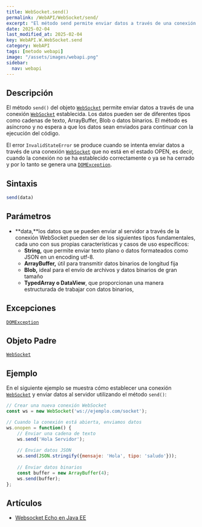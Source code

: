 ```yaml
---
title: WebSocket.send()
permalink: /WebAPI/WebSocket/send/
excerpt: "El método send permite enviar datos a través de una conexión WebSocket establecida."
date: 2025-02-04
last_modified_at: 2025-02-04
key: WebAPI.W.WebSocket.send
category: WebAPI
tags: [metodo webapi]
image: "/assets/images/webapi.png"
sidebar:
  nav: webapi
---
```


## Descripción


El método `send()` del objeto [`WebSocket`](https://www.w3api.com/WebAPI/WebSocket/) permite enviar datos a través de una conexión [`WebSocket`](https://www.w3api.com/WebAPI/WebSocket/) establecida. Los datos pueden ser de diferentes tipos como cadenas de texto, ArrayBuffer, Blob o datos binarios. El método es asíncrono y no espera a que los datos sean enviados para continuar con la ejecución del código.


El error `InvalidStateError` se produce cuando se intenta enviar datos a través de una conexión [`WebSocket`](https://www.w3api.com/WebAPI/WebSocket/) que no está en el estado OPEN, es decir, cuando la conexión no se ha establecido correctamente o ya se ha cerrado y por lo tanto se genera una [`DOMException`](https://w3api.com/WebAPI/DOMException/).


## Sintaxis


```javascript
send(data)
```


## Parámetros

- **data,**los datos que se pueden enviar al servidor a través de la conexión WebSocket pueden ser de los siguientes tipos fundamentales, cada uno con sus propias características y casos de uso específicos:
	- **String,** que permite enviar texto plano o datos formateados como JSON en un encoding utf-8.
	- **ArrayBuffer,** útil para transmitir datos binarios de longitud fija
	- **Blob,** ideal para el envío de archivos y datos binarios de gran tamaño
	- **TypedArray o DataView**, que proporcionan una manera estructurada de trabajar con datos binarios,

## Excepciones


[`DOMException`](https://w3api.com/WebAPI/DOMException/)


## Objeto Padre


[`WebSocket`](https://www.w3api.com/WebAPI/WebSocket/)


## Ejemplo


En el siguiente ejemplo se muestra cómo establecer una conexión [`WebSocket`](https://www.w3api.com/WebAPI/WebSocket/) y enviar datos al servidor utilizando el método `send()`:


```javascript
// Crear una nueva conexión WebSocket
const ws = new WebSocket('ws://ejemplo.com/socket');

// Cuando la conexión está abierta, enviamos datos
ws.onopen = function() {
    // Enviar una cadena de texto
    ws.send('Hola Servidor');
    
    // Enviar datos JSON
    ws.send(JSON.stringify({mensaje: 'Hola', tipo: 'saludo'}));
    
    // Enviar datos binarios
    const buffer = new ArrayBuffer(4);
    ws.send(buffer);
};
```


## Artículos

- [Websocket Echo en Java EE](https://lineadecodigo.com/java/websocket-echo-en-java-ee/)

